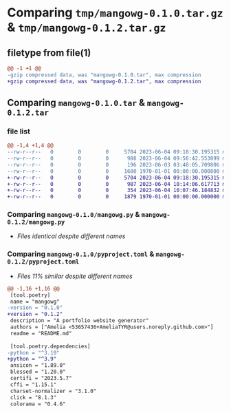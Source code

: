 # Comparing `tmp/mangowg-0.1.0.tar.gz` & `tmp/mangowg-0.1.2.tar.gz`

## filetype from file(1)

```diff
@@ -1 +1 @@
-gzip compressed data, was "mangowg-0.1.0.tar", max compression
+gzip compressed data, was "mangowg-0.1.2.tar", max compression
```

## Comparing `mangowg-0.1.0.tar` & `mangowg-0.1.2.tar`

### file list

```diff
@@ -1,4 +1,4 @@
--rw-r--r--   0        0        0     5704 2023-06-04 09:18:30.195315 mangowg-0.1.0/mangowg.py
--rw-r--r--   0        0        0      988 2023-06-04 09:56:42.553099 mangowg-0.1.0/pyproject.toml
--rw-r--r--   0        0        0      196 2023-06-03 03:48:05.709806 mangowg-0.1.0/README.md
--rw-r--r--   0        0        0     1680 1970-01-01 00:00:00.000000 mangowg-0.1.0/PKG-INFO
+-rw-r--r--   0        0        0     5704 2023-06-04 09:18:30.195315 mangowg-0.1.2/mangowg.py
+-rw-r--r--   0        0        0      987 2023-06-04 10:14:06.617713 mangowg-0.1.2/pyproject.toml
+-rw-r--r--   0        0        0      354 2023-06-04 10:07:46.184832 mangowg-0.1.2/README.md
+-rw-r--r--   0        0        0     1879 1970-01-01 00:00:00.000000 mangowg-0.1.2/PKG-INFO
```

### Comparing `mangowg-0.1.0/mangowg.py` & `mangowg-0.1.2/mangowg.py`

 * *Files identical despite different names*

### Comparing `mangowg-0.1.0/pyproject.toml` & `mangowg-0.1.2/pyproject.toml`

 * *Files 11% similar despite different names*

```diff
@@ -1,16 +1,16 @@
 [tool.poetry]
 name = "mangowg"
-version = "0.1.0"
+version = "0.1.2"
 description = "A portfolio website generator"
 authors = ["Amelia <53657436+AmeliaTYR@users.noreply.github.com>"]
 readme = "README.md"
 
 [tool.poetry.dependencies]
-python = "^3.10"
+python = "^3.9"
 ansicon = "1.89.0"
 blessed = "1.20.0"
 certifi = "2023.5.7"
 cffi = "1.15.1"
 charset-normalizer = "3.1.0"
 click = "8.1.3"
 colorama = "0.4.6"
```

